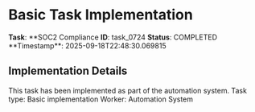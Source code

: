 # Basic Task Implementation

**Task**: **SOC2 Compliance
**ID**: task_0724
**Status**: COMPLETED
**Timestamp\*\*: 2025-09-18T22:48:30.069815

## Implementation Details

This task has been implemented as part of the automation system.
Task type: Basic implementation
Worker: Automation System
